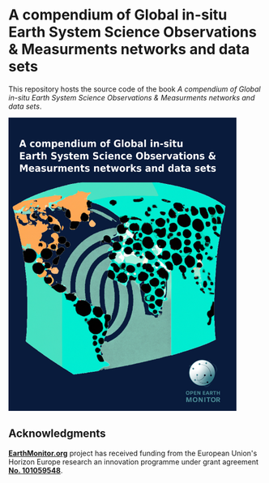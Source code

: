 # A compendium of Global in-situ Earth System Science Observations & Measurments networks and data sets

This repository hosts the source code of the
book *A compendium of Global in-situ Earth System Science Observations & Measurments networks and data sets*.

[<img src="./images/cover.png" alt="Book front" width="450"/>](https://openlandmap.github.io/compiled-ess-point-data-sets)

## Acknowledgments

**[EarthMonitor.org](https://EarthMonitor.org/)** project has received funding from the European Union's Horizon Europe research an innovation programme under grant agreement **[No. 101059548](https://cordis.europa.eu/project/id/101059548)**.
